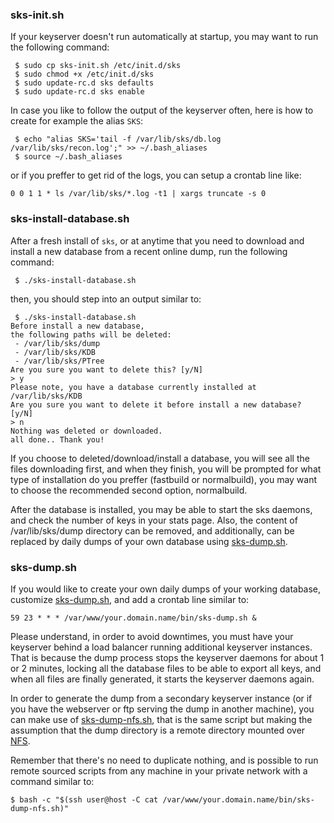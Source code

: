 ### sks-init.sh
If your keyserver doesn't run automatically at startup, you may want to run the following command:
```
 $ sudo cp sks-init.sh /etc/init.d/sks
 $ sudo chmod +x /etc/init.d/sks
 $ sudo update-rc.d sks defaults
 $ sudo update-rc.d sks enable
```
In case you like to follow the output of the keyserver often, here is how to create for example the alias ```SKS```:
```
 $ echo "alias SKS='tail -f /var/lib/sks/db.log /var/lib/sks/recon.log';" >> ~/.bash_aliases
 $ source ~/.bash_aliases
```
or if you preffer to get rid of the logs, you can setup a crontab line like:
```
0 0 1 1 * ls /var/lib/sks/*.log -t1 | xargs truncate -s 0
```
### sks-install-database.sh
After a fresh install of ```sks```, or at anytime that you need to download and install a new database from a recent online dump, run the following command:
```
 $ ./sks-install-database.sh
```
then, you should step into an output similar to:
```
 $ ./sks-install-database.sh
Before install a new database,
the following paths will be deleted:
 - /var/lib/sks/dump
 - /var/lib/sks/KDB
 - /var/lib/sks/PTree
Are you sure you want to delete this? [y/N]
> y
Please note, you have a database currently installed at /var/lib/sks/KDB
Are you sure you want to delete it before install a new database? [y/N]
> n
Nothing was deleted or downloaded.
all done.. Thank you!
```
If you choose to deleted/download/install a database, you will see all the files downloading first, and when they finish, you will be prompted for what type of installation do you preffer (fastbuild or normalbuild), you may want to choose the recommended second option, normalbuild.

After the database is installed, you may be able to start the sks daemons, and check the number of keys in your stats page.
Also, the content of /var/lib/sks/dump directory can be removed, and additionally, can be replaced by daily dumps of your own database using [sks-dump.sh](sks-dump.sh).

### sks-dump.sh
If you would like to create your own daily dumps of your working database, customize [sks-dump.sh](sks-dump.sh), and add a crontab line similar to:
```
59 23 * * * /var/www/your.domain.name/bin/sks-dump.sh &
```
Please understand, in order to avoid downtimes, you must have your keyserver behind a load balancer running additional keyserver instances. That is because the dump process stops the keyserver daemons for about 1 or 2 minutes, locking all the database files to be able to export all keys, and when all files are finally generated, it starts the keyserver daemons again.

In order to generate the dump from a secondary keyserver instance (or if you have the webserver or ftp serving the dump in another machine), you can make use of [sks-dump-nfs.sh](sks-dump-nfs.sh), that is the same script but making the assumption that the dump directory is a remote directory mounted over [NFS](https://help.ubuntu.com/14.04/serverguide/network-file-system.html).

Remember that there's no need to duplicate nothing, and is possible to run remote sourced scripts from any machine in your private network with a command similar to:
```
$ bash -c "$(ssh user@host -C cat /var/www/your.domain.name/bin/sks-dump-nfs.sh)"
```
